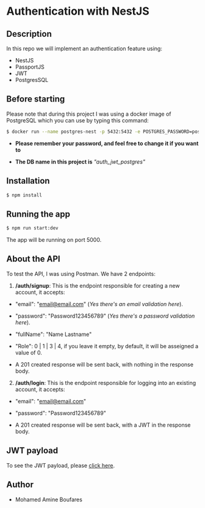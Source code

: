 # Authentication with NestJS

## Description

In this repo we will implement an authentication feature using:

- NestJS
- PassportJS
- JWT
- PostgresSQL

## Before starting

Please note that during this project I was using a docker image of PostgreSQL which you can use by typing this command:

```bash
$ docker run --name postgres-nest -p 5432:5432 -e POSTGRES_PASSWORD=postgres -d postgres
```

- **Please remember your password, and feel free to change it if you want to**

- **The DB name in this project is** _"auth_jwt_postgres"_

## Installation

```bash
$ npm install
```

## Running the app

```bash
$ npm run start:dev
```

The app will be running on port 5000.

## About the API

To test the API, I was using Postman. We have 2 endpoints:

1. **/auth/signup**: This is the endpoint responsible for creating a new account, it accepts:

- "email": "email@email.com" (_Yes there's an email validation here_).

- "password": "Password123456789" (_Yes there's a password validation here_).

- "fullName": "Name Lastname"

- "Role": 0 | 1 | 3 | 4, if you leave it empty, by default, it will be asseigned a value of 0.

- A 201 created response will be sent back, with nothing in the response body.

2. **/auth/login**: This is the endpoint responsible for logging into an existing account, it accepts:

- "email": "email@email.com"

- "password": "Password123456789"

- A 201 created response will be sent back, with a JWT in the response body.

## JWT payload

To see the JWT payload, please [click here](https://jwt.io/#debugger-io?token=eyJhbGciOiJIUzI1NiIsInR5cCI6IkpXVCJ9.eyJpZCI6IjhhNGIzYzgxLWY0NDQtNGM4MS04ZTEwLWIxYTc4YzllMmQ2ZCIsImVtYWlsIjoiYW1pbmVAZ21haWwuY29tIiwiZnVsbE5hbWUiOiJNb2hhbWVkIEFtaW5lIEJvdWZhcmVzIiwicm9sZSI6MCwiaWF0IjoxNjQ4ODk1NTEyLCJleHAiOjE2NDg4OTkxMTJ9.t_0sc2QScXceY7e7ZK9Y9ruyp7ePOKnr8FA-af9ku7o).

## Author

- Mohamed Amine Boufares
